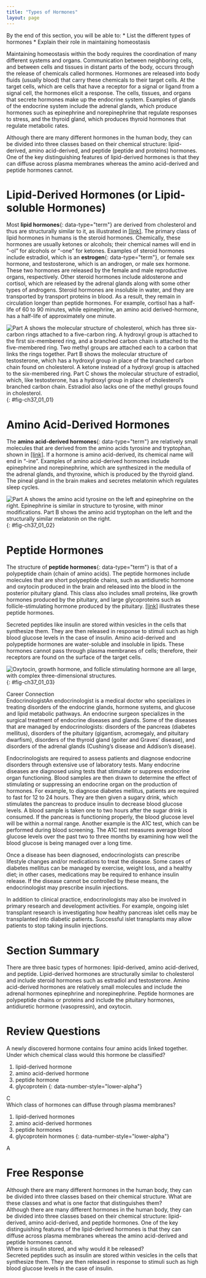 ```yaml
---
title: "Types of Hormones"
layout: page
---
```



<div data-type="abstract" markdown="1">
By the end of this section, you will be able to:
* List the different types of hormones
* Explain their role in maintaining homeostasis

</div>

Maintaining homeostasis within the body requires the coordination of many different systems and organs. Communication between neighboring cells, and between cells and tissues in distant parts of the body, occurs through the release of chemicals called hormones. Hormones are released into body fluids (usually blood) that carry these chemicals to their target cells. At the target cells, which are cells that have a receptor for a signal or ligand from a signal cell, the hormones elicit a response. The cells, tissues, and organs that secrete hormones make up the endocrine system. Examples of glands of the endocrine system include the adrenal glands, which produce hormones such as epinephrine and norepinephrine that regulate responses to stress, and the thyroid gland, which produces thyroid hormones that regulate metabolic rates.

Although there are many different hormones in the human body, they can be divided into three classes based on their chemical structure: lipid-derived, amino acid-derived, and peptide (peptide and proteins) hormones. One of the key distinguishing features of lipid-derived hormones is that they can diffuse across plasma membranes whereas the amino acid-derived and peptide hormones cannot.

# Lipid-Derived Hormones (or Lipid-soluble Hormones)

Most **lipid hormones**{: data-type="term"} are derived from cholesterol and thus are structurally similar to it, as illustrated in [\[link\]](#fig-ch37_01_01). The primary class of lipid hormones in humans is the steroid hormones. Chemically, these hormones are usually ketones or alcohols; their chemical names will end in “-ol” for alcohols or “-one” for ketones. Examples of steroid hormones include estradiol, which is an **estrogen**{: data-type="term"}, or female sex hormone, and testosterone, which is an androgen, or male sex hormone. These two hormones are released by the female and male reproductive organs, respectively. Other steroid hormones include aldosterone and cortisol, which are released by the adrenal glands along with some other types of androgens. Steroid hormones are insoluble in water, and they are transported by transport proteins in blood. As a result, they remain in circulation longer than peptide hormones. For example, cortisol has a half-life of 60 to 90 minutes, while epinephrine, an amino acid derived-hormone, has a half-life of approximately one minute.

![Part A shows the molecular structure of cholesterol, which has three six-carbon rings attached to a five-carbon ring. A hydroxyl group is attached to the first six-membered ring, and a branched carbon chain is attached to the five-membered ring. Two methyl groups are attached each to a carbon that links the rings together. Part B shows the molecular structure of testosterone, which has a hydroxyl group in place of the branched carbon chain found on cholesterol. A ketone instead of a hydroxyl group is attached to the six-membered ring. Part C shows the molecular structure of estradiol, which, like testosterone, has a hydroxyl group in place of cholesterol&#x2019;s branched carbon chain. Estradiol also lacks one of the methyl groups found in cholesterol.](../resources/Figure_37_01_01abc.jpg "The structures shown here represent (a) cholesterol, plus the steroid hormones (b) testosterone and (c) estradiol."){: #fig-ch37_01_01}

# Amino Acid-Derived Hormones

The **amino acid-derived hormones**{: data-type="term"} are relatively small molecules that are derived from the amino acids tyrosine and tryptophan, shown in [\[link\]](#fig-ch37_01_02). If a hormone is amino acid-derived, its chemical name will end in “-ine”. Examples of amino acid-derived hormones include epinephrine and norepinephrine, which are synthesized in the medulla of the adrenal glands, and thyroxine, which is produced by the thyroid gland. The pineal gland in the brain makes and secretes melatonin which regulates sleep cycles.

 ![Part A shows the amino acid tyrosine on the left and epinephrine on the right. Epinephrine is similar in structure to tyrosine, with minor modifications. Part B shows the amino acid tryptophan on the left and the structurally similar melatonin on the right.](../resources/Figure_37_01_02ab.jpg "(a) The hormone epinephrine, which triggers the fight-or-flight response, is derived from the amino acid tyrosine. (b) The hormone melatonin, which regulates circadian rhythms, is derived from the amino acid tryptophan."){: #fig-ch37_01_02}

# Peptide Hormones

The structure of **peptide hormones**{: data-type="term"} is that of a polypeptide chain (chain of amino acids). The peptide hormones include molecules that are short polypeptide chains, such as antidiuretic hormone and oxytocin produced in the brain and released into the blood in the posterior pituitary gland. This class also includes small proteins, like growth hormones produced by the pituitary, and large glycoproteins such as follicle-stimulating hormone produced by the pituitary. [\[link\]](#fig-ch37_01_03) illustrates these peptide hormones.

Secreted peptides like insulin are stored within vesicles in the cells that synthesize them. They are then released in response to stimuli such as high blood glucose levels in the case of insulin. Amino acid-derived and polypeptide hormones are water-soluble and insoluble in lipids. These hormones cannot pass through plasma membranes of cells; therefore, their receptors are found on the surface of the target cells.

 ![Oxytocin, growth hormone, and follicle stimulating hormone are all large, with complex three-dimensional structures.](../resources/Figure_37_01_03abc.jpg "The structures of peptide hormones (a) oxytocin, (b) growth hormone, and (c) follicle-stimulating hormone are shown. These peptide hormones are much larger than those derived from cholesterol or amino acids."){: #fig-ch37_01_03}

<div data-type="note" class="career" data-label="" markdown="1">
<div data-type="title">
Career Connection
</div>
<span data-type="title">Endocrinologist</span>An endocrinologist is a medical doctor who specializes in treating disorders of the endocrine glands, hormone systems, and glucose and lipid metabolic pathways. An endocrine surgeon specializes in the surgical treatment of endocrine diseases and glands. Some of the diseases that are managed by endocrinologists: disorders of the pancreas (diabetes mellitus), disorders of the pituitary (gigantism, acromegaly, and pituitary dwarfism), disorders of the thyroid gland (goiter and Graves’ disease), and disorders of the adrenal glands (Cushing’s disease and Addison’s disease).

Endocrinologists are required to assess patients and diagnose endocrine disorders through extensive use of laboratory tests. Many endocrine diseases are diagnosed using tests that stimulate or suppress endocrine organ functioning. Blood samples are then drawn to determine the effect of stimulating or suppressing an endocrine organ on the production of hormones. For example, to diagnose diabetes mellitus, patients are required to fast for 12 to 24 hours. They are then given a sugary drink, which stimulates the pancreas to produce insulin to decrease blood glucose levels. A blood sample is taken one to two hours after the sugar drink is consumed. If the pancreas is functioning properly, the blood glucose level will be within a normal range. Another example is the A1C test, which can be performed during blood screening. The A1C test measures average blood glucose levels over the past two to three months by examining how well the blood glucose is being managed over a long time.

Once a disease has been diagnosed, endocrinologists can prescribe lifestyle changes and/or medications to treat the disease. Some cases of diabetes mellitus can be managed by exercise, weight loss, and a healthy diet; in other cases, medications may be required to enhance insulin release. If the disease cannot be controlled by these means, the endocrinologist may prescribe insulin injections.

In addition to clinical practice, endocrinologists may also be involved in primary research and development activities. For example, ongoing islet transplant research is investigating how healthy pancreas islet cells may be transplanted into diabetic patients. Successful islet transplants may allow patients to stop taking insulin injections.

</div>

# Section Summary

There are three basic types of hormones: lipid-derived, amino acid-derived, and peptide. Lipid-derived hormones are structurally similar to cholesterol and include steroid hormones such as estradiol and testosterone. Amino acid-derived hormones are relatively small molecules and include the adrenal hormones epinephrine and norepinephrine. Peptide hormones are polypeptide chains or proteins and include the pituitary hormones, antidiuretic hormone (vasopressin), and oxytocin.

# Review Questions

<div data-type="exercise">
<div data-type="problem" markdown="1">
A newly discovered hormone contains four amino acids linked together. Under which chemical class would this hormone be classified?

1.  lipid-derived hormone
2.  amino acid-derived hormone
3.  peptide hormone
4.  glycoprotein
{: data-number-style="lower-alpha"}

</div>
<div data-type="solution" markdown="1">
C

</div>
</div>

<div data-type="exercise">
<div data-type="problem" markdown="1">
Which class of hormones can diffuse through plasma membranes?

1.  lipid-derived hormones
2.  amino acid-derived hormones
3.  peptide hormones
4.  glycoprotein hormones
{: data-number-style="lower-alpha"}

</div>
<div data-type="solution" markdown="1">
A

</div>
</div>

# Free Response

<div data-type="exercise">
<div data-type="problem" markdown="1">
Although there are many different hormones in the human body, they can be divided into three classes based on their chemical structure. What are these classes and what is one factor that distinguishes them?

</div>
<div data-type="solution" markdown="1">
Although there are many different hormones in the human body, they can be divided into three classes based on their chemical structure: lipid-derived, amino acid-derived, and peptide hormones. One of the key distinguishing features of the lipid-derived hormones is that they can diffuse across plasma membranes whereas the amino acid-derived and peptide hormones cannot.

</div>
</div>

<div data-type="exercise">
<div data-type="problem" markdown="1">
Where is insulin stored, and why would it be released?

</div>
<div data-type="solution" markdown="1">
Secreted peptides such as insulin are stored within vesicles in the cells that synthesize them. They are then released in response to stimuli such as high blood glucose levels in the case of insulin.

</div>
</div>

